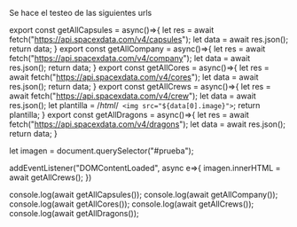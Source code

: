 Se hace el testeo de las siguientes urls

export const getAllCapsules = async()=>{
    let res = await fetch("https://api.spacexdata.com/v4/capsules");
    let data = await res.json();
    return data;
}
export const getAllCompany = async()=>{
    let res = await fetch("https://api.spacexdata.com/v4/company");
    let data = await res.json();
    return data;
}
export const getAllCores = async()=>{
    let res = await fetch("https://api.spacexdata.com/v4/cores");
    let data = await res.json();
    return data;
}
export const getAllCrews = async()=>{
    let res = await fetch("https://api.spacexdata.com/v4/crew");
    let data = await res.json();
    let plantilla = /*html*/`
    <img src="${data[0].image}">`;
    return plantilla;
}
export const getAllDragons = async()=>{
    let res = await fetch("https://api.spacexdata.com/v4/dragons");
    let data = await res.json();
    return data;
}

let imagen = document.querySelector("#prueba");

addEventListener("DOMContentLoaded", async e=>{
    imagen.innerHTML = await getAllCrews();
})

console.log(await getAllCapsules());
console.log(await getAllCompany());
console.log(await getAllCores());
console.log(await getAllCrews());
console.log(await getAllDragons());

